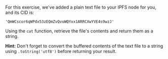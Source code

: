 For this exercise, we've added a plain text file to your IPFS node for you, and its CID is:

```
'QmWCscor6qWPdx53zEQmZvQvuWQYxx1ARRCXwYVE4s9wzJ'
```

Using the `cat` function, retrieve the file's contents and return them as a string.

**Hint:** Don't forget to convert the buffered contents of the text file to a string using `.toString('utf8')` before returning your result.
